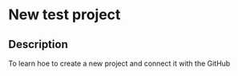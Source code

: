 # New test project
## Description
To learn hoe to create a new project and connect it with the GitHub
